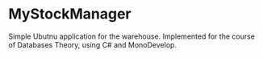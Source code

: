 # MyStockManager
Simple Ubutnu application for the warehouse. Implemented for the course of Databases Theory, using C# and MonoDevelop.
